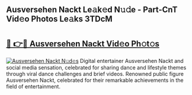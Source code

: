 ## Ausversehen Nackt Le𝚊k𝚎d N𝚞𝚍e - Part-CnT Vid𝚎o Photos Le𝚊ks 3TDcM

# <h2><a href="http://fbases.evod.top/?m=Ausversehen+Nackt">🔗 👉🔴 Ausversehen Nackt Vid𝚎o Ph𝚘t𝚘s</a></h2>

[![Ausversehen Nackt N𝚞d𝚎s](https://i.imgur.com/8V9OHl7.gif)](http://fbases.evod.top/?m=Ausversehen+Nackt)
Digital entertainer Ausversehen Nackt and social media sensation, celebrated for sharing dance and lifestyle themes through viral dance challenges and brief videos. Renowned public figure Ausversehen Nackt, celebrated for their remarkable achievements in the field of entertainment. 
